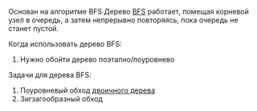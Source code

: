 Основан на алгоритме BFS
Дерево [BFS](BFS) работает, помещая корневой узел в очередь, а затем непрерывно повторяясь, пока очередь не станет пустой.

Когда использовать дерево BFS:
1. Нужно обойти дерево поэтапно/поуровнево

Задачи для дерева BFS:
1. Поуровневый обход [двоичного дерева](Binary%20Tree)
2. Зигзагообразный обход